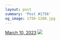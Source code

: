 ```yaml
---
layout: post
summary: 'Post #1756'
og_image: 1756-1280.jpg
---
```


<p>
  <time>
    <a href="/1756">March 10, 2023</a>
  </time>
  <a href="/1756">
    <img src="{{ site.assets_url }}/1756-640.jpg" srcset="{{ site.assets_url }}/1756-320.jpg 320w, {{ site.assets_url }}/1756-640.jpg 640w, {{ site.assets_url }}/1756-960.jpg 960w, {{ site.assets_url }}/1756-1280.jpg 1280w" sizes="(min-width: 700px) 50vw, calc(100vw - 2rem)" />
  </a>
</p>
